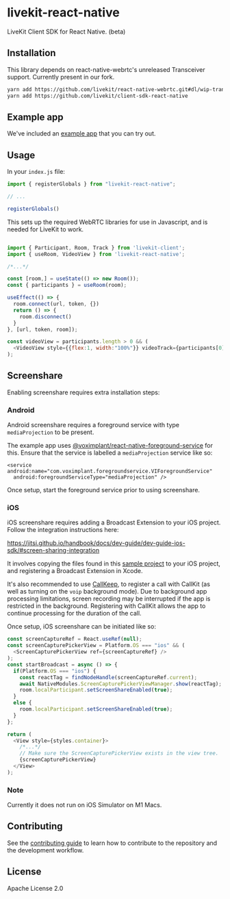 # livekit-react-native

LiveKit Client SDK for React Native. (beta)

## Installation

This library depends on react-native-webrtc's unreleased Transceiver support.
Currently present in our fork.

```sh
yarn add https://github.com/livekit/react-native-webrtc.git#dl/wip-transceiver
yarn add https://github.com/livekit/client-sdk-react-native
```

## Example app

We've included an [example app](example/) that you can try out.

## Usage

In your `index.js` file:

```js
import { registerGlobals } from "livekit-react-native";

// ...

registerGlobals()
```

This sets up the required WebRTC libraries for use in Javascript, and is needed for LiveKit to work.

```js

import { Participant, Room, Track } from 'livekit-client';
import { useRoom, VideoView } from 'livekit-react-native';

/*...*/

const [room,] = useState(() => new Room());
const { participants } = useRoom(room);

useEffect(() => {
  room.connect(url, token, {})
  return () => {
    room.disconnect()
  }
}, [url, token, room]);

const videoView = participants.length > 0 && (
  <VideoView style={{flex:1, width:"100%"}} videoTrack={participants[0].getTrack(Track.Source.Camera)?.videoTrack} />
);
```

## Screenshare

Enabling screenshare requires extra installation steps:

### Android

Android screenshare requires a foreground service with type `mediaProjection` to be present.

The example app uses [@voximplant/react-native-foreground-service](https://github.com/voximplant/react-native-foreground-service) for this.
Ensure that the service is labelled a `mediaProjection` service like so:

```
<service android:name="com.voximplant.foregroundservice.VIForegroundService" 
  android:foregroundServiceType="mediaProjection" />
```

Once setup, start the foreground service prior to using screenshare.

### iOS

iOS screenshare requires adding a Broadcast Extension to your iOS project. Follow the integration instructions here:

https://jitsi.github.io/handbook/docs/dev-guide/dev-guide-ios-sdk/#screen-sharing-integration

It involves copying the files found in this [sample project](https://github.com/jitsi/jitsi-meet-sdk-samples/tree/18c35f7625b38233579ff34f761f4c126ba7e03a/ios/swift-screensharing/JitsiSDKScreenSharingTest/Broadcast%20Extension) 
to your iOS project, and registering a Broadcast Extension in Xcode.

It's also recommended to use [CallKeep](https://github.com/react-native-webrtc/react-native-callkeep), 
to register a call with CallKit (as well as turning on the `voip` background mode).
Due to background app processing limitations, screen recording may be interrupted if the app is restricted
in the background. Registering with CallKit allows the app to continue processing for the duration of the call.

Once setup, iOS screenshare can be initiated like so:

```js
const screenCaptureRef = React.useRef(null);
const screenCapturePickerView = Platform.OS === "ios" && (
  <ScreenCapturePickerView ref={screenCaptureRef} />
);
const startBroadcast = async () => {
  if(Platform.OS === "ios") {
    const reactTag = findNodeHandle(screenCaptureRef.current);
    await NativeModules.ScreenCapturePickerViewManager.show(reactTag);
    room.localParticipant.setScreenShareEnabled(true);
  }
  else {
    room.localParticipant.setScreenShareEnabled(true);
  }
};

return (
  <View style={styles.container}>
    /*...*/
    // Make sure the ScreenCapturePickerView exists in the view tree.
    {screenCapturePickerView}
  </View>
);
```

### Note

Currently it does not run on iOS Simulator on M1 Macs.

## Contributing

See the [contributing guide](CONTRIBUTING.md) to learn how to contribute to the repository and the development workflow.

## License

Apache License 2.0
